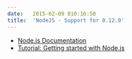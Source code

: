 ```yaml
---
date:	2015-02-09 010:16:50
title:	'NodeJS - Support for 0.12.0'
---
```


* [Node.js Documentation](http://doc.scalingo.com/languages/javascript/nodejs)
* [Tutorial: Getting started with Node.js](http://doc.scalingo.com/languages/javascript/nodejs/getting-started-with-nodejs.html)
